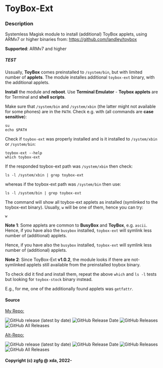 # ToyBox-Ext

### Description
Systemless Magisk module
to install (additional) ToyBox applets, using ARMv7 or higher binaries from:
https://github.com/landley/toybox

**Supported**: ARMv7 and higher 

##### TEST

Ussually, **ToyBox** comes preinstalled to `/system/bin`, but with limited number of **applets**.
The module installes additional `toybox-ext` binary, with the additional applets.

**Install** the module and **reboot**. Use **Terminal Emulator** - **Toybox applets** are for Terminal and **shell scripts**.

Make sure that `/system/bin` and `/system/xbin` (the latter might not available for some phones) are in the `PATH`.
Check e.g. with (all commands are **case sensitive**):

```
su
echo $PATH
```

Check if `toybox-ext` was properly installed and is it installed to `/system/xbin` or `/system/bin`:

```
toybox-ext --help
which toybox-ext
```

If the responded toybox-ext path was `/system/xbin` then check:

```
ls -l /system/xbin | grep toybox-ext
```

whereas if the toybox-ext path was `/system/bin` then use:

```
ls -l /system/bin | grep toybox-ext
```

The command will show all toybox-ext applets as installed (symlinked to the toybox-ext binary).
Usually, `w` will be one of them, hence you can try:

```
w
```

**Note 1**: Some applets are common to **BusyBox** and **ToyBox**, e.g. `ascii`.
Hence, if you have also the `busybox` installed, `toybox-ext` will symlink less number of (additional) applets.

Hence, if you have also the `busybox` installed, `toybox-ext` will symlink less number of (additional) applets.

**Note 2**: Since ToyBox-Ext **v1.0.2**, the module looks if there are not-symlinked applets still available from the preinstalled toybox binary.

To check did it find and install them, repeat the above `which` and `ls -l` tests but looking for `toybox-stock` binary instead.

E.g., for me, one of the additionally found applets was `getfattr`.


#### Source 

[My Repo:](https://github.com/zgfg/ToyBox-Ext)

![GitHub release (latest by date)](https://img.shields.io/github/v/release/zgfg/ToyBox-Ext?label=Release&style=plastic) ![GitHub Release Date](https://img.shields.io/github/release-date/zgfg/ToyBox-Ext?label=Release%20Date&style=plastic) 
![GitHub Releases](https://img.shields.io/github/downloads/zgfg/ToyBox-Ext/latest/total?label=Downloads%20%28Latest%20Release%29&style=plastic)
![GitHub All Releases](https://img.shields.io/github/downloads/zgfg/ToyBox-Ext/total?label=Total%20Downloads%20%28All%20Releases%29&style=plastic)

[Alt-Repo:](https://github.com/Magisk-Modules-Alt-Repo/ToyBox-Ext)

![GitHub release (latest by date)](https://img.shields.io/github/v/release/Magisk-Modules-Alt-Repo/ToyBox-Ext?label=Release&style=plastic) ![GitHub Release Date](https://img.shields.io/github/release-date/Magisk-Modules-Alt-Repo/ToyBox-Ext?label=Release%20Date&style=plastic) 
![GitHub Releases](https://img.shields.io/github/downloads/Magisk-Modules-Alt-Repo/ToyBox-Ext/latest/total?label=Downloads%20%28Latest%20Release%29&style=plastic)
![GitHub All Releases](https://img.shields.io/github/downloads/Magisk-Modules-Alt-Repo/ToyBox-Ext/total?label=Total%20Downloads%20%28All%20Releases%29&style=plastic)

#### Copyright (c) zgfg @ xda, 2022-

